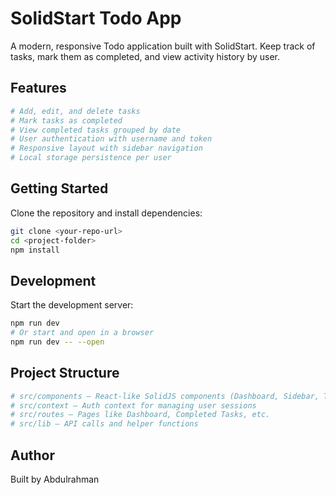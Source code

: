 # SolidStart Todo App

A modern, responsive Todo application built with SolidStart.
Keep track of tasks, mark them as completed, and view activity history by user.

## Features

```bash
# Add, edit, and delete tasks
# Mark tasks as completed
# View completed tasks grouped by date
# User authentication with username and token
# Responsive layout with sidebar navigation
# Local storage persistence per user
```

## Getting Started
Clone the repository and install dependencies:

```bash
git clone <your-repo-url>
cd <project-folder>
npm install
```

## Development
Start the development server:
```bash
npm run dev
# Or start and open in a browser
npm run dev -- --open
```

## Project Structure
```bash
# src/components – React-like SolidJS components (Dashboard, Sidebar, Todo list, Modals)
# src/context – Auth context for managing user sessions
# src/routes – Pages like Dashboard, Completed Tasks, etc.
# src/lib – API calls and helper functions
```

## Author 
Built by Abdulrahman

